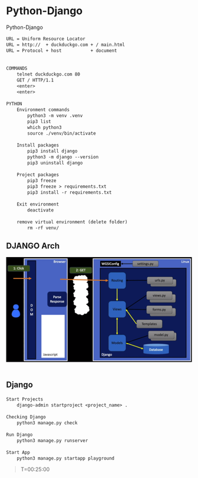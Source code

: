 # Python-Django
Python-Django

    URL = Uniform Resource Locator 
    URL = http://  + duckduckgo.com + / main.html
    URL = Protocol + host           + document


    COMMANDS
        telnet duckduckgo.com 80
        GET / HTTP/1.1
        <enter>
        <enter>

    PYTHON
        Environment commands
            python3 -m venv .venv
            pip3 list
            which python3
            source ./venv/bin/activate

        Install packages
            pip3 install django
            python3 -m django --version
            pip3 uninstall django

        Project packages
            pip3 freeze
            pip3 freeze > requirements.txt
            pip3 install -r requirements.txt 
            
        Exit environment
            deactivate 

        remove virtual environment (delete folder)
            rm -rf venv/

## DJANGO Arch

![django_arch](/static/img/1.png)
<br><br>

## Django 

    Start Projects
        django-admin startproject <project_name> .

    Checking Django
        python3 manage.py check
        
    Run Django
        python3 manage.py runserver

    Start App
        python3 manage.py startapp playground

> T=00:25:00